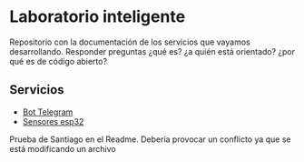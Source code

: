# Laboratorio inteligente
Repositorio con la documentación de los servicios que vayamos desarrollando.
Responder preguntas ¿qué es? ¿a quién está orientado? ¿por qué es de código abierto?

## Servicios

* [Bot Telegram](/bot/README.md)
* [Sensores esp32](/sensores_esp32/sensores_esp32_readme.md)


Prueba de Santiago en el Readme. Debería provocar un conflicto ya que se está modificando un archivo

